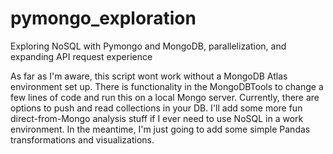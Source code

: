 # pymongo_exploration

Exploring NoSQL with Pymongo and MongoDB, parallelization, and expanding API request experience

As far as I'm aware, this script wont work without a MongoDB Atlas environment set up. 
There is functionality in the MongoDBTools to change a few lines of code and run this on a local Mongo server.
Currently, there are options to push and read collections in your DB. 
I'll add some more fun direct-from-Mongo analysis stuff if I ever need to use NoSQL in a work environment. 
In the meantime, I'm just going to add some simple Pandas transformations and visualizations.
